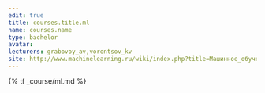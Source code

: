 ```yaml
---
edit: true
title: courses.title.ml
name: courses.name
type: bachelor
avatar:
lecturers: grabovoy_av,vorontsov_kv
site: http://www.machinelearning.ru/wiki/index.php?title=Машинное_обучение_%28курс_лекций%2C_К.В.Воронцов%29
---
```


{% tf _course/ml.md %}
